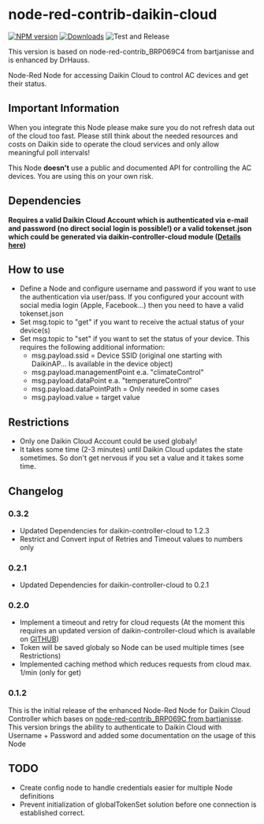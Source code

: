 # node-red-contrib-daikin-cloud

[![NPM version](http://img.shields.io/npm/v/node-red-contrib-daikin-cloud.svg)](https://www.npmjs.com/package/node-red-contrib-daikin-cloud)
[![Downloads](https://img.shields.io/npm/dm/node-red-contrib-daikin-cloud.svg)](https://www.npmjs.com/package/node-red-contrib-daikin-cloud)
![Test and Release](https://github.com/DrHauss/node-red-contrib_BRP069C4/workflows/Test%20and%20Release/badge.svg)

This version is based on node-red-contrib_BRP069C4 from bartjanisse and is enhanced by DrHauss.

Node-Red Node for accessing Daikin Cloud to control AC devices and get their status. 

## Important Information

When you integrate this Node please make sure you do not refresh data out of the cloud too fast. Please still think about the needed resources and costs on Daikin side to operate the cloud services and only allow meaningful poll intervals!

This Node **doesn't** use a public and documented API for controlling the AC devices. You are using this on your own risk.

## Dependencies
**Requires a valid Daikin Cloud Account which is authenticated via e-mail and password (no direct social login is possible!) or a valid tokenset.json which could be generated via daikin-controller-cloud module ([Details here](https://github.com/Apollon77/daikin-controller-cloud/))**

## How to use
 * Define a Node and configure username and password if you want to use the authentication via user/pass. If you configured your account with social media login (Apple, Facebook...) then you need to have a valid tokenset.json
 * Set msg.topic to "get" if you want to receive the actual status of your device(s)
 * Set msg.topic to "set" if you want to set the status of your device. This requires the following additional information:
    * msg.payload.ssid = Device SSID (original one starting with DaikinAP... Is available in the device object)
    * msg.payload.managementPoint e.a. "climateControl"
    * msg.payload.dataPoint e.a. "temperatureControl"
    * msg.payload.dataPointPath = Only needed in some cases
    * msg.payload.value = target value

## Restrictions
 * Only one Daikin Cloud Account could be used globaly! 
 * It takes some time (2-3 minutes) until Daikin Cloud updates the state sometimes. So don't get nervous if you set a value and it takes some time.

## Changelog

### 0.3.2
 * Updated Dependencies for daikin-controller-cloud to 1.2.3
 * Restrict and Convert input of Retries and Timeout values to numbers only

### 0.2.1
 * Updated Dependencies for daikin-controller-cloud to 0.2.1

### 0.2.0
 * Implement a timeout and retry for cloud requests (At the moment this requires an updated version of daikin-controller-cloud which is available on [GITHUB](https://github.com/DrHauss/daikin-controller-cloud))
 * Token will be saved globaly so Node can be used multiple times (see Restrictions)
 * Implemented caching method which reduces requests from cloud max. 1/min (only for get)

### 0.1.2
This is the initial release of the enhanced Node-Red Node for Daikin Cloud Controller which bases on [node-red-contrib_BRP069C from bartjanisse](https://github.com/bartjanisse/node-red-contrib_BRP069C4). This version brings the ability to authenticate to Daikin Cloud with Username + Password and added some documentation on the usage of this Node

## TODO
 * Create config node to handle credentials easier for multiple Node definitions
 * Prevent initialization of globalTokenSet solution before one connection is established correct. 
